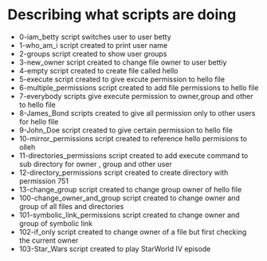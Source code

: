 # Describing what scripts are doing
- 0-iam_betty script switches user to user betty
- 1-who_am_i script created to print user name
- 2-groups script created to show user groups
- 3-new_owner script created to change file owner to user bettiy
- 4-empty script created to create file called hello
- 5-execute script created to give excute permission to hello file
- 6-multiple_permissions script created to add file permissions to hello file
- 7-everybody scripts give execute permission to owner,group and other to hello file
- 8-James_Bond scripts created to give all permission only to other users for hello file
- 9-John_Doe script created to give certain permission to hello file
- 10-mirror_permissions script created to reference hello permisions to olleh
- 11-directories_permissions script created to add execute command to sub directory for owner , group and other user
- 12-directory_permissions script created to create directory with permission 751
- 13-change_group script created to change group owner of hello file
- 100-change_owner_and_group script created to change owner and group of all files and directories
- 101-symbolic_link_permissions script created to change owner and group of symbolic link
- 102-if_only script created to change owner of a file but first checking the current owner
- 103-Star_Wars script created to play StarWorld IV episode
